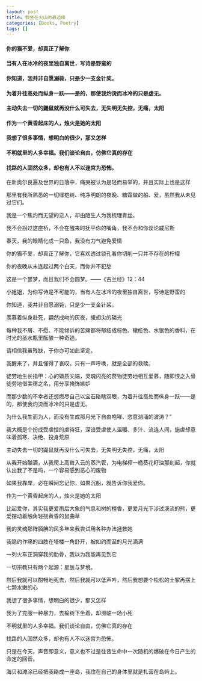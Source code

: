 ```yaml
---
layout: post
title: 我坐在火山的最边缘
categories: [Books, Poetry]
tags: []
---
```

#### 你的猫不爱，却真正了解你
#### 当有人在冰冷的夜里独自离世，写诗是野蛮的  
#### 你知道，我并非自愿溺毙，只是少一支金针桨。  
#### 为着升往高处而纵身一跃——是的，那使我灼烫而冰冷的只是虚无。    
#### 主动失去一切的鼹鼠就再没什么可失去，无失明无失控，无痛，太阳      
#### 作为一个黄昏起床的人，烛火是她的太阳     
#### 我想了很多事情，想明白的很少，那又怎样      
#### 不明就里的人多幸福。我们谈论自由，仿佛它真的存在     
#### 找路的人固然众多，却也有人不以迷宫为恐怖。        
<!-- more -->
在新奥尔良遍及世界的日落中，痛哭被认为是轻而易举的，并且实际上也是这样               

那里有我所熟悉的一切绿桤树、纯净明朗的夜晚、糖霜做的船、爱，虽然我从未见过它们。               

我是一个焦灼而无望的恋人，却由陌生人为我梳理青丝。               

我不会拐过这座桥，不会在醒来时抚平你的嘴角，我不会和你谈论威尼斯               

春天，我的眼睛化成一只鱼，我没有力气避免爱情               

你的猫不爱，却真正了解你，它喜欢透过锁孔看你切削一只并不存在的柠檬               

你的夜晚从未连起过两个白天，而你并不犯愁               

这是一个噩梦，而且我们不会圆梦。——《古兰经》12：44               

小姐姐，为你写诗是不可能的，当有人在冰冷的夜里独自离世，写诗是野蛮的

你知道，我并非自愿溺毙，只是少一支金针桨。

羡慕着纵身赴死，翩然成吻的灰夜，蛾翅尖的磷光               

每种我不屑、不愿、不能倾诉的苦痛都将郁结成棕色、橄榄色、水银色的香料，在时光的圣水瓶里酝酿一种奇迹。

请相信我虽残缺，于你亦可如此坚定。               

我醒来了，并且懂得了哀叹。只有一声呼唤，就是全部的救赎。               

徒劳地生长指甲：心的磷质尖端，灵魂闪亮的赘物徒劳地相互爱慕，随即恨之入骨徒劳地借美德之名，用分享掩饰嫉妒               

而那少数的不幸者还想燃尽自己以宝石硌瞎双眼，为着升往高处而纵身一跃——是的，那使我灼烫而冰冷的只是虚无。                

为什么我生而为人，而没有生成那月光下自由咆哮、恣意汹涌的波涛？”                

我大概是个扮成受虐控的虐待狂，深谙受虐使人温暖、多汁、流连人间，施虐却意味着孤寒、决绝、投身荒原               

主动失去一切的鼹鼠就再没什么可失去，无失明无失控，无痛，太阳               

从我开始酗酒，从我爬上高耸入云的蒸汽管，为电梯榨一桶葵花籽油那刻起，你就认出我了不是吗，一个容易感到恶心的废物               

如果我靠岸，必在瞬间忘记你，如果沉船，就告诉你我爱你。               

作为一个黄昏起床的人，烛火是她的太阳

比起爱你，其实我更爱雨后大象的气息和树的檀香，更爱月光下涉过溪流的熊，更爱摆动着触角轻挠黄昏的鼠曲草               

我的灵魂那阵腼腆的风多年来我尝试用各种办法拯救她               

我隐约作痛的四肢在塔楼一角舒开，被如约而至的月光滴满               

一列火车正洞穿我的肋骨，我以为我能再见到它               

一切宗教只有两个起源：星辰与梦境。               

然后我就可以酣畅地死去，然后我就可以低声吟，然后我想要个松松的土冢再摆上七颗水嫩的心               

我想了很多事情，想明白的很少，那又怎样

我为了克服一种暴力，去榆树下坐着，却濒临一场小死               

不明就里的人多幸福。我们谈论自由，仿佛它真的存在

找路的人固然众多，却也有人不以迷宫为恐怖。               

只是在今天，声音即意义，意义也不过是往昔生命中一次随机的爆破在今日产生的命定的回音。               

海贝和滩涂已经把我硌成一座岛，我住在自己的身体里就是扎营在岛屿上。           
